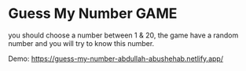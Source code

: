 # Guess My Number GAME
you should choose a number between 1 & 20, the game have a random number and you will try to know this number.

Demo: https://guess-my-number-abdullah-abushehab.netlify.app/
